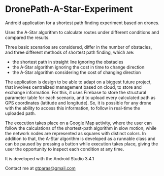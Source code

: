 # DronePath-A-Star-Experiment

Android application for a shortest path finding experiment based on drones.

Uses the A-Star algorithm to calculate routes under different conditions and compared the results.

Three basic scenarios are considered, differ in the number of obstacles, and three different methods of shortest path finding, which are:
- the shortest path in straight line ignoring the obstacles
- the A-Star algorithm ignoring the cost in time to change direction
- the A-Star algorithm considering the cost of changing direction

The application is design to be able to adapt on a biggest future project, that involves centralized management based on cloud, to store and exchange information. For this, it uses Firebase to store the structural parameter table for each scenario, and to upload every calculated path as GPS coordinates (latitude and longitude). So, it is possible for any drone with the ability to access this information, to follow in real-time the uploaded path.

The execution takes place on a Google Map activity, where the user can follow the calculations of the shortest-path algorithm in slow motion, while the network nodes are represented as squares with distinct colors. In addition to that, the A-Star algorithm is developed as a runnable class and can be paused by pressing a button while execution takes place, giving the user the opportunity to inspect each condition at any time.

It is developed with the Android Studio 3.4.1

Contact me at gtparas@gmail.com
